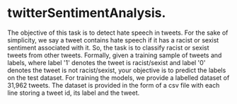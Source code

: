 # twitterSentimentAnalysis.
The objective of this task is to detect hate speech in tweets. For the sake of simplicity, we say a tweet contains hate speech if it has a racist or sexist sentiment associated with it. So, the task is to classify racist or sexist tweets from other tweets.  Formally, given a training sample of tweets and labels, where label '1' denotes the tweet is racist/sexist and label '0' denotes the tweet is not racist/sexist, your objective is to predict the labels on the test dataset.  For training the models, we provide a labelled dataset of 31,962 tweets. The dataset is provided in the form of a csv file with each line storing a tweet id, its label and the tweet.
